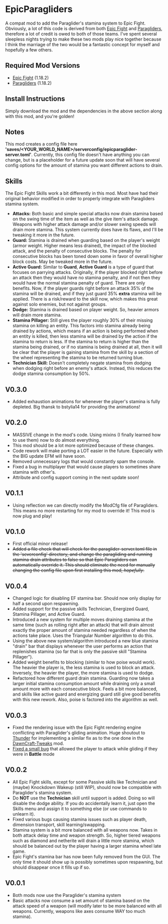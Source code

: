 # EpicParagliders
A compat mod to add the Paraglider's stamina system to Epic Fight. Obviously, a lot of this code is derived from
both [Epic Fight](https://www.curseforge.com/minecraft/mc-mods/epic-fight-mod) and 
[Paragliders](https://www.curseforge.com/minecraft/mc-mods/paragliders), therefore a lot of credit is owed to both of those teams. I've spent several
sleepless nights trying to make these two mods play nice together because I think the marriage of the two would
be a fantastic concept for myself and hopefully a few others.

## Required Mod Versions
- [Epic Fight](https://www.curseforge.com/minecraft/mc-mods/epic-fight-mod/files/4018756) (1.18.2)
- [Paragliders](https://www.curseforge.com/minecraft/mc-mods/paragliders/files/4478246) (1.18.2)

## Install Instructions
Simply download the mod and the dependencies in the above section along with this mod, and you're golden!

## Notes
This mod creates a config file here **'saves/<YOUR_WORLD_NAME>/serverconfig/epicparaglider-server.toml'**.
Currently, this config file doesn't have anything you can change, but is a placeholder for a future update soon
that will have several config options for the amount of stamina you want different actions to drain.

## Skills
The Epic Fight Skills work a bit differently in this mod. Most have had their original behavior modified in order
to properly integrate with Paragliders stamina system.
- **Attacks:** Both basic and simple special attacks now drain stamina based on the swing time of the item as well as
    the give item's attack damage. Weapons with higher attack damage and/or slower swing speeds will drain more stamina.
    This system currently does have its flaws, and I'll be tweaking it more in the future.
- **Guard:** Stamina is drained when guarding based on the player's weight (armor weight. Higher means less drained),
    the impact of the blocked attack, and the penalty of consecutive blocks. The penalty for consecutive blocks has 
    been toned down some in favor of overall higher block costs. May be tweaked more in the future.
- **Active Guard:** Similar to **Guard**, **Active Guard** is a type of guard that focuses on parrying attacks.
    Originally, if the player blocked right before an attack then they would have no stamina penalty, and if not
    then they would have the normal stamina penalty of guard. There are only benefits. Now, if the player guards
    right before an attack 35% of the stamina will be drained, and if they just guard 35% **extra** stamina will
    be applied. There is a risk/reward to the skill now, which makes this great against solo enemies, but not 
    against groups.
- **Dodge:** Stamina is drained based on player weight. So, heavier armors will drain more stamina.
- **Stamina Pillager:** Still gives the player roughly 30% of their missing stamina on killing an entity. This factors
    into stamina already being drained by actions, which means if an action is being performed when an entity is killed,
    then less stamina will be drained by the action if the stamina to return is less. If the stamina to return is higher
    than the stamina being drained, or if no stamina is being drained at all, then it will be clear that the player is
    gaining stamina from the skill by a section of the wheel representing the stamina to be returned turning blue.
- **Technician Skill:** Doesn't completely negate stamina from dodging when dodging right before an enemy's attack.
    Instead, this reduces the dodge stamina consumption by 50%.

## V0.3.0
- Added exhaustion animations for whenever the player's stamina is fully depleted. Big thansk to bstylia14 for providing
    the animations!

## V0.2.0
- MASSIVE change in the mod's code. Using mixins (I finally learned how to use them) now to do almost everything.
- This mod should be a lot more optimized because of these changes.
- Code rework will make porting a LOT easier in the future. Especially with the BIG update EFM will have soon.
- Removed unnecessary logs that would constantly spam the console.
- Fixed a bug in multiplayer that would cause players to sometimes share stamina with other's.
- Attribute and config support coming in the next update soon!

## V0.1.1
- Using reflection we can directly modify the ModCfg file of Paragliders. This means no more restarting for my mod
    to override it! This mod is now plug and play!

## V0.1.0
- First official minor release!
- ~~Added a file check that will check for the paraglider-server.toml file in the 'severconfig' directory, and change
    the paragliding and running stamina drain attributes to false so that Epic Paragliders can automatically override
    it. This should eliminate the need for manually changing the config file upon first installing this mod, _hopefully_.~~

## V0.0.4
- Changed logic for disabling EF stamina bar. Should now only display for half a second upon respawning.
- Added support for the passive skills Technician, Energized Guard, Stamina Pillager, and Active Guard.
- Introduced a new system for multiple moves draining stamina at the same time (such as rolling right after an attack)
    that will drain almost exactly the proper amount of stamina needed regardless of when the actions take place. Uses
    the Triangular Number algorithm to do this.
- Using the above new system/algorithm introduced a new blue stamina "drain" bar that displays whenever the user performs
    an action that replenishes stamina (so far that is only the passive skill "Stamina Pillager").
- Added weight benefits to blocking (similar to how poise would work). The heavier the player is, the less stamina is 
    used to block an attack. Inversely, the heavier the player, the more stamina is used to dodge.
- Refactored how different guard drain stamina. Guarding now takes a larger initial stamina consumption amount while 
    draining only a small amount more with each consecutive block. Feels a bit more balanced, and skills like active
    guard and energizing guard still give good benefits with this new rework. Also, poise is factored into the algorithm
    as well.

## V0.0.3
- Fixed the rendering issue with the Epic Fight rendering engine conflicting with Paraglider's gliding animation.
  Huge shoutout to [Thunder](https://github.com/Thundertheidiot) for implementing a similar fix as to the one done in 
  the [DawnCraft-Tweaks](https://github.com/SmileycorpMC/DawnCraft-Tweaks/blob/master/src/main/java/com/afunproject/dawncraft/integration/epicfight/client/EpicFightParagliderEvents.java) mod.
- [Fixed a small bug](https://github.com/CravenCraft/EpicParagliders/commit/58aef081e8344c28da4568d77dbaf004301bd4ec#diff-228c4b34c9b6bb9d3dd5f8ac49b7521d6254e0f6042287053022bd6126bd3e12R124-R132)
  that allowed the player to attack while gliding if they were in **Battle** mode

## V0.0.2
- All Epic Fight skills, except for some Passive skills like Technician and (maybe) Knockdown Wakeup (still WIP),
  should now be compatible with Paraglider's stamina system.
- Do **NOT** use the **Technician** skill until support is added. Doing so will disable the dodge ability.
  If you do accidentally learn it, just open the Skills menu and assign it to something else
  (or use commands to unlearn it).
- Fixed various bugs causing stamina issues such as player death, dimension transport, skill learning/swapping.
- Stamina system is a bit more balanced with all weapons now. Takes in both attack delay time and weapon strength.
  So, higher tiered weapons such as diamond and netherite will drain a little more stamina, which should be balanced
  out by the player having a larger stamina wheel late game.
- Epic Fight's stamina bar has now been fully removed from the GUI. The only time it should show up is possibly
  sometimes upon respawning, but should disappear once it fills up if so.

## V0.0.1
- Both mods now use the Paraglider's stamina system
- Basic attacks now consume a set amount of stamina based on the attack speed of a weapon (will modify later to be more
  balanced with all weapons. Currently, weapons like axes consume WAY too much stamina).
